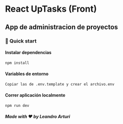 # React UpTasks (Front)

## App de administracion de proyectos

### 🚀 Quick start

#### Instalar dependencias

```bash
npm install
```

#### Variables de entorno

```bash
Copiar las de .env.template y crear el archivo.env
```

#### Correr aplicación localmente

```bash
npm run dev
```

##### Made with ❤️ by Leandro Arturi
